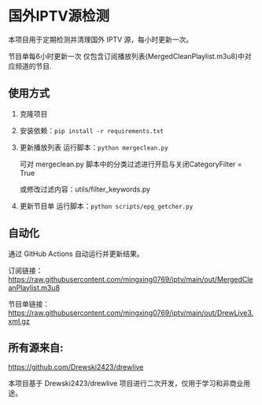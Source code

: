 # 国外IPTV源检测

本项目用于定期检测并清理国外 IPTV 源，每小时更新一次。

节目单每6小时更新一次  仅包含订阅播放列表(MergedCleanPlaylist.m3u8)中对应频道的节目. 


## 使用方式

1. 克隆项目
2. 安装依赖：`pip install -r requirements.txt`
3. 更新播放列表 运行脚本：`python mergeclean.py`

   可对 mergeclean.py 脚本中的分类过滤进行开启与关闭CategoryFilter = True
   
   或修改过滤内容：utils/filter_keywords.py
   
4. 更新节目单 运行脚本：`python scripts/epg_getcher.py`




## 自动化

通过 GitHub Actions 自动运行并更新结果。

订阅链接：
https://raw.githubusercontent.com/mingxing0769/iptv/main/out/MergedCleanPlaylist.m3u8


节目单链接：
https://raw.githubusercontent.com/mingxing0769/iptv/main/out/DrewLive3.xml.gz


## 所有源来自:

https://github.com/Drewski2423/drewlive

本项目基于 Drewski2423/drewlive 项目进行二次开发，仅用于学习和非商业用途。



